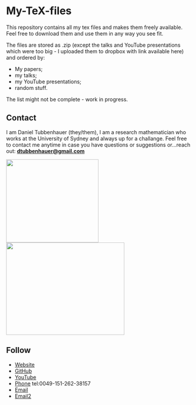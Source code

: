 # My-TeX-files
This repository contains all my tex files and makes them freely available. Feel free to download them and use them in any way you see fit.

The files are stored as .zip (except the talks and YouTube presentations which were too big - I uploaded them to dropbox with link available here) and ordered by:
- My papers;
- my talks;
- my YouTube presentations;
- random stuff.

The list might not be complete - work in progress.

<h2>Contact</h2>

I am Daniel Tubbenhauer (they/them), I am a research mathematician who works at the University of Sydney and always up for a challange. Feel free to contact me anytime in case you have questions or suggestions or...reach out: **dtubbenhauer@gmail.com**

<img src="https://www.dtubbenhauer.com/images/headshot2.png" width="250" height="225"><img src="https://www.dtubbenhauer.com/myresearch.png" width="320" height="250">

<h2>Follow</h2>
<ul class="icons">
<li><a href="https://dtubbenhauer.com" class="icon brands style2 fa-github"><span class="label">Website</span></a></li>
<li><a href="https://github.com/dtubbenhauer" class="icon brands style2 fa-github"><span class="label">GitHub</span></a></li>
<li><a href="https://www.youtube.com/c/VisualMath" class="icon brands style2 fa-youtube"><span class="label">YouTube</span></a></li>
<li><a href="tel:0049-151-262-38157" class="icon solid style2 fa-phone"><span class="label">Phone</span></a> tel:0049-151-262-38157</li>
<li><a href="mailto:daniel.tubbenhauer@sydney.edu.au" class="icon solid style2 fa-envelope"><span class="label">Email</span></a></li>
<li><a href="mailto:dtubbenhauer@gmail.com" class="icon solid style2 fa-envelope"><span class="label">Email2</span></a></li>
</ul>
